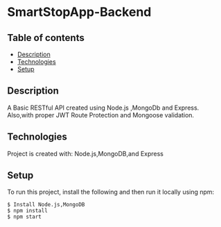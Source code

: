 # SmartStopApp-Backend


## Table of contents
* [Description](#description)
* [Technologies](#technologies)
* [Setup](#setup)


## Description
A Basic RESTful API created using Node.js ,MongoDb and Express.
Also,with proper JWT Route Protection and Mongoose validation.

	
## Technologies
Project is created with:
Node.js,MongoDB,and Express
	
## Setup
To run this project, install the following and then run it locally using npm:

```
$ Install Node.js,MongoDB
$ npm install
$ npm start
```


